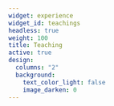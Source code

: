 ```yaml
---
widget: experience
widget_id: teachings
headless: true
weight: 100
title: Teaching
active: true
design:
  columns: "2"
  background:
    text_color_light: false
    image_darken: 0
---
```

